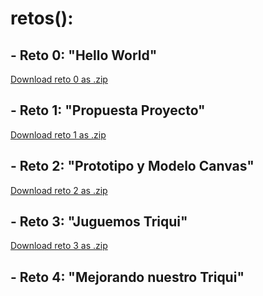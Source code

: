 # retos():
## - Reto 0: "Hello World"
   <a href="https://github.com/hernan940730/MovilesUnal/raw/master/reto0.zip" class="btn">Download reto 0 as .zip</a>
## - Reto 1: "Propuesta Proyecto"
   <a href="https://github.com/hernan940730/MovilesUnal/raw/master/reto1.zip" class="btn">Download reto 1 as .zip</a>
## - Reto 2: "Prototipo y Modelo Canvas"
   <a href="https://github.com/hernan940730/MovilesUnal/raw/master/reto2.zip" class="btn">Download reto 2 as .zip</a>
## - Reto 3: "Juguemos Triqui"
   <a href="https://github.com/hernan940730/MovilesUnal/raw/master/reto3.zip" class="btn">Download reto 3 as .zip</a>
## - Reto 4: "Mejorando nuestro Triqui"
